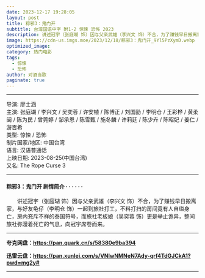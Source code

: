 ```yaml
---
date: 2023-12-17 19:28:05
layout: post
title: 粽邪3：鬼门开
subtitle: 台湾国语中字 附1-2 惊悚 恐怖 2023
description: 讲述冠宇（张庭瑚 饰）因与父亲武雄（李兴文 饰）不合，为了赚钱早日搬离家，与好友龟仔（李明仓 饰）一起到旅社打工，不料打扫的房间竟有人自缢身亡，房内充斥不祥的泰国符号，而旅社老板娘（吴奕蓉 饰）更是举止诡异，整间旅社弥漫着死亡的气息，向冠宇席卷而来...
image: https://cdn-us.imgs.moe/2023/12/18/粽邪3：鬼门开_9Yl5PzXymD.webp
optimized_image: 
category: 热门电影
tags:
  - 惊悚
  - 恐怖
author: 对酒当歌
paginate: true
---
```


---

导演: 廖士涵  
主演: 张庭瑚 / 李兴文 / 吴奕蓉 / 许安植 / 陈博正 / 刘国劭 / 李明仓 / 王彩桦 / 黄柔闽 / 陈为民 / 曾莞婷 / 邹承恩 / 陈雪甄 / 施冬麟 / 许莉廷 / 陈少卉 / 陈昭妃 / 姜仁 / 游否希  
类型: 惊悚 / 恐怖  
制片国家/地区: 中国台湾  
语言: 汉语普通话  
上映日期: 2023-08-25(中国台湾)  
又名: The Rope Curse 3  

---

#### 粽邪3：鬼门开 剧情简介 · · · · · ·

　　讲述冠宇（张庭瑚 饰）因与父亲武雄（李兴文 饰）不合，为了赚钱早日搬离家，与好友龟仔（李明仓 饰）一起到旅社打工，不料打扫的房间竟有人自缢身亡，房内充斥不祥的泰国符号，而旅社老板娘（吴奕蓉 饰）更是举止诡异，整间旅社弥漫着死亡的气息，向冠宇席卷而来。

---

**夸克网盘：<https://pan.quark.cn/s/58380e9ba394>**

**迅雷云盘：<https://pan.xunlei.com/s/VNlwNMNeN7Ady-qrf4TdGJCkA1?pwd=mg2y#>**

---
